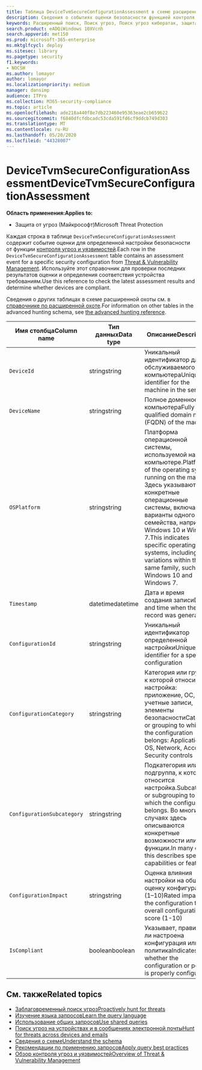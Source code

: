 ```yaml
---
title: Таблица DeviceTvmSecureConfigurationAssessment в схеме расширенной охоты
description: Сведения о событиях оценки безопасности функцией контроля угроз и уязвимостей в таблице DeviceTvmSecureConfigurationAssessment схемы расширенной охоты. Эти события предоставляют сведения о компьютере, а также сведения о настройке безопасности, влиянии и соответствии требованиям.
keywords: Расширенный поиск, Поиск угроз, Поиск угроз кибератак, защита от угроз Майкрософт, Microsoft 365, MTP, m365, поиск, запрос, телеметрии, Справка по схеме, Кусто, таблица, столбец, тип данных, описание, угроза & уязвимости, ТВМ, Управление устройствами, Настройка безопасности, Девицетвмсекуреконфигуратионассессмент
search.product: eADQiWindows 10XVcnh
search.appverid: met150
ms.prod: microsoft-365-enterprise
ms.mktglfcycl: deploy
ms.sitesec: library
ms.pagetype: security
f1.keywords:
- NOCSH
ms.author: lomayor
author: lomayor
ms.localizationpriority: medium
manager: dansimp
audience: ITPro
ms.collection: M365-security-compliance
ms.topic: article
ms.openlocfilehash: ade218a440f8e7db223460e95363eae2cb659622
ms.sourcegitcommit: f6840dfcfdbcadc53cda591fd6cf9ddcb749d303
ms.translationtype: MT
ms.contentlocale: ru-RU
ms.lasthandoff: 05/20/2020
ms.locfileid: "44328007"
---
```

# <a name="devicetvmsecureconfigurationassessment"></a><span data-ttu-id="3a378-105">DeviceTvmSecureConfigurationAssessment</span><span class="sxs-lookup"><span data-stu-id="3a378-105">DeviceTvmSecureConfigurationAssessment</span></span>

<span data-ttu-id="3a378-106">**Область применения:**</span><span class="sxs-lookup"><span data-stu-id="3a378-106">**Applies to:**</span></span>
- <span data-ttu-id="3a378-107">Защита от угроз (Майкрософт)</span><span class="sxs-lookup"><span data-stu-id="3a378-107">Microsoft Threat Protection</span></span>



<span data-ttu-id="3a378-108">Каждая строка в таблице `DeviceTvmSecureConfigurationAssessment` содержит событие оценки для определенной настройки безопасности от функции [контроля угроз и уязвимостей](https://docs.microsoft.com/windows/security/threat-protection/microsoft-defender-atp/next-gen-threat-and-vuln-mgt).</span><span class="sxs-lookup"><span data-stu-id="3a378-108">Each row in the `DeviceTvmSecureConfigurationAssessment` table contains an assessment event for a specific security configuration from [Threat & Vulnerability Management](https://docs.microsoft.com/windows/security/threat-protection/microsoft-defender-atp/next-gen-threat-and-vuln-mgt).</span></span> <span data-ttu-id="3a378-109">Используйте этот справочник для проверки последних результатов оценки и определения соответствия устройства требованиям.</span><span class="sxs-lookup"><span data-stu-id="3a378-109">Use this reference to check the latest assessment results and determine whether devices are compliant.</span></span>

<span data-ttu-id="3a378-110">Сведения о других таблицах в схеме расширенной охоты см. в [справочнике по расширенной охоте](advanced-hunting-schema-tables.md).</span><span class="sxs-lookup"><span data-stu-id="3a378-110">For information on other tables in the advanced hunting schema, see [the advanced hunting reference](advanced-hunting-schema-tables.md).</span></span>

| <span data-ttu-id="3a378-111">Имя столбца</span><span class="sxs-lookup"><span data-stu-id="3a378-111">Column name</span></span> | <span data-ttu-id="3a378-112">Тип данных</span><span class="sxs-lookup"><span data-stu-id="3a378-112">Data type</span></span> | <span data-ttu-id="3a378-113">Описание</span><span class="sxs-lookup"><span data-stu-id="3a378-113">Description</span></span> |
|-------------|-----------|-------------|
| `DeviceId` | <span data-ttu-id="3a378-114">string</span><span class="sxs-lookup"><span data-stu-id="3a378-114">string</span></span> | <span data-ttu-id="3a378-115">Уникальный идентификатор для обслуживаемого компьютера</span><span class="sxs-lookup"><span data-stu-id="3a378-115">Unique identifier for the machine in the service</span></span> |
| `DeviceName` | <span data-ttu-id="3a378-116">string</span><span class="sxs-lookup"><span data-stu-id="3a378-116">string</span></span> | <span data-ttu-id="3a378-117">Полное доменное имя компьютера</span><span class="sxs-lookup"><span data-stu-id="3a378-117">Fully qualified domain name (FQDN) of the machine</span></span> |
| `OSPlatform` | <span data-ttu-id="3a378-118">string</span><span class="sxs-lookup"><span data-stu-id="3a378-118">string</span></span> | <span data-ttu-id="3a378-119">Платформа операционной системы, используемой на компьютере.</span><span class="sxs-lookup"><span data-stu-id="3a378-119">Platform of the operating system running on the machine.</span></span> <span data-ttu-id="3a378-120">Здесь указываются конкретные операционные системы, включая варианты одного семейства, например Windows 10 и Windows 7.</span><span class="sxs-lookup"><span data-stu-id="3a378-120">This indicates specific operating systems, including variations within the same family, such as Windows 10 and Windows 7.</span></span>|
| `Timestamp` | <span data-ttu-id="3a378-121">datetime</span><span class="sxs-lookup"><span data-stu-id="3a378-121">datetime</span></span> | <span data-ttu-id="3a378-122">Дата и время создания записи</span><span class="sxs-lookup"><span data-stu-id="3a378-122">Date and time when the record was generated</span></span> |
| `ConfigurationId` | <span data-ttu-id="3a378-123">string</span><span class="sxs-lookup"><span data-stu-id="3a378-123">string</span></span> | <span data-ttu-id="3a378-124">Уникальный идентификатор определенной настройки</span><span class="sxs-lookup"><span data-stu-id="3a378-124">Unique identifier for a specific configuration</span></span> |
| `ConfigurationCategory` | <span data-ttu-id="3a378-125">string</span><span class="sxs-lookup"><span data-stu-id="3a378-125">string</span></span> | <span data-ttu-id="3a378-126">Категория или группа, к которой относится настройка: приложение, ОС, сеть, учетные записи, элементы безопасности</span><span class="sxs-lookup"><span data-stu-id="3a378-126">Category or grouping to which the configuration belongs: Application, OS, Network, Accounts, Security controls</span></span> |
| `ConfigurationSubcategory` | <span data-ttu-id="3a378-127">string</span><span class="sxs-lookup"><span data-stu-id="3a378-127">string</span></span> | <span data-ttu-id="3a378-128">Подкатегория или подгруппа, к которой относится настройка.</span><span class="sxs-lookup"><span data-stu-id="3a378-128">Subcategory or subgrouping to which the configuration belongs.</span></span> <span data-ttu-id="3a378-129">Во многих случаях здесь описываются конкретные возможности или функции.</span><span class="sxs-lookup"><span data-stu-id="3a378-129">In many cases, this describes specific capabilities or features.</span></span> |
| `ConfigurationImpact` | <span data-ttu-id="3a378-130">string</span><span class="sxs-lookup"><span data-stu-id="3a378-130">string</span></span> | <span data-ttu-id="3a378-131">Оценка влияния настройки на общую оценку конфигурации (1–10)</span><span class="sxs-lookup"><span data-stu-id="3a378-131">Rated impact of the configuration to the overall configuration score (1-10)</span></span> |
| `IsCompliant` | <span data-ttu-id="3a378-132">boolean</span><span class="sxs-lookup"><span data-stu-id="3a378-132">boolean</span></span> | <span data-ttu-id="3a378-133">Указывает, правильно ли настроена конфигурация или политика</span><span class="sxs-lookup"><span data-stu-id="3a378-133">Indicates whether the configuration or policy is properly configured</span></span> |

## <a name="related-topics"></a><span data-ttu-id="3a378-134">См. также</span><span class="sxs-lookup"><span data-stu-id="3a378-134">Related topics</span></span>

- [<span data-ttu-id="3a378-135">Заблаговременный поиск угроз</span><span class="sxs-lookup"><span data-stu-id="3a378-135">Proactively hunt for threats</span></span>](advanced-hunting-overview.md)
- [<span data-ttu-id="3a378-136">Изучение языка запросов</span><span class="sxs-lookup"><span data-stu-id="3a378-136">Learn the query language</span></span>](advanced-hunting-query-language.md)
- [<span data-ttu-id="3a378-137">Использование общих запросов</span><span class="sxs-lookup"><span data-stu-id="3a378-137">Use shared queries</span></span>](advanced-hunting-shared-queries.md)
- [<span data-ttu-id="3a378-138">Поиск угроз на устройствах и в сообщениях электронной почты</span><span class="sxs-lookup"><span data-stu-id="3a378-138">Hunt for threats across devices and emails</span></span>](advanced-hunting-query-emails-devices.md)
- [<span data-ttu-id="3a378-139">Сведения о схеме</span><span class="sxs-lookup"><span data-stu-id="3a378-139">Understand the schema</span></span>](advanced-hunting-schema-tables.md)
- [<span data-ttu-id="3a378-140">Рекомендации по применению запросов</span><span class="sxs-lookup"><span data-stu-id="3a378-140">Apply query best practices</span></span>](advanced-hunting-best-practices.md)
- [<span data-ttu-id="3a378-141">Обзор контроля угроз и уязвимостей</span><span class="sxs-lookup"><span data-stu-id="3a378-141">Overview of Threat & Vulnerability Management</span></span>](https://docs.microsoft.com/windows/security/threat-protection/microsoft-defender-atp/next-gen-threat-and-vuln-mgt)
